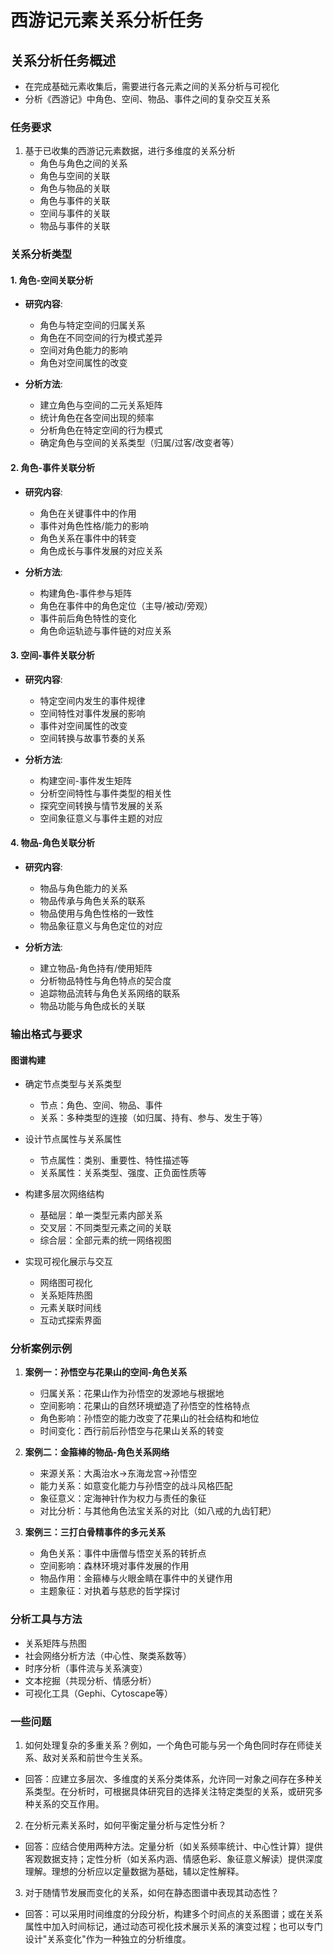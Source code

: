 # 西游记元素关系分析任务

## 关系分析任务概述
- 在完成基础元素收集后，需要进行各元素之间的关系分析与可视化
- 分析《西游记》中角色、空间、物品、事件之间的复杂交互关系

### 任务要求
1. 基于已收集的西游记元素数据，进行多维度的关系分析
   - 角色与角色之间的关系
   - 角色与空间的关联
   - 角色与物品的关联
   - 角色与事件的关联
   - 空间与事件的关联
   - 物品与事件的关联

### 关系分析类型

#### 1. 角色-空间关联分析
- **研究内容**:
  - 角色与特定空间的归属关系
  - 角色在不同空间的行为模式差异
  - 空间对角色能力的影响
  - 角色对空间属性的改变

- **分析方法**:
  - 建立角色与空间的二元关系矩阵
  - 统计角色在各空间出现的频率
  - 分析角色在特定空间的行为模式
  - 确定角色与空间的关系类型（归属/过客/改变者等）

#### 2. 角色-事件关联分析
- **研究内容**:
  - 角色在关键事件中的作用
  - 事件对角色性格/能力的影响
  - 角色关系在事件中的转变
  - 角色成长与事件发展的对应关系

- **分析方法**:
  - 构建角色-事件参与矩阵
  - 角色在事件中的角色定位（主导/被动/旁观）
  - 事件前后角色特性的变化
  - 角色命运轨迹与事件链的对应关系

#### 3. 空间-事件关联分析
- **研究内容**:
  - 特定空间内发生的事件规律
  - 空间特性对事件发展的影响
  - 事件对空间属性的改变
  - 空间转换与故事节奏的关系

- **分析方法**:
  - 构建空间-事件发生矩阵
  - 分析空间特性与事件类型的相关性
  - 探究空间转换与情节发展的关系
  - 空间象征意义与事件主题的对应

#### 4. 物品-角色关联分析
- **研究内容**:
  - 物品与角色能力的关系
  - 物品传承与角色关系的联系
  - 物品使用与角色性格的一致性
  - 物品象征意义与角色定位的对应

- **分析方法**:
  - 建立物品-角色持有/使用矩阵
  - 分析物品特性与角色特点的契合度
  - 追踪物品流转与角色关系网络的联系
  - 物品功能与角色成长的关联

### 输出格式与要求

#### 图谱构建
- 确定节点类型与关系类型
  - 节点：角色、空间、物品、事件
  - 关系：多种类型的连接（如归属、持有、参与、发生于等）

- 设计节点属性与关系属性
  - 节点属性：类别、重要性、特性描述等
  - 关系属性：关系类型、强度、正负面性质等

- 构建多层次网络结构
  - 基础层：单一类型元素内部关系
  - 交叉层：不同类型元素之间的关联
  - 综合层：全部元素的统一网络视图

- 实现可视化展示与交互
  - 网络图可视化
  - 关系矩阵热图
  - 元素关联时间线
  - 互动式探索界面

### 分析案例示例

1. **案例一：孙悟空与花果山的空间-角色关系**
   - 归属关系：花果山作为孙悟空的发源地与根据地
   - 空间影响：花果山的自然环境塑造了孙悟空的性格特点
   - 角色影响：孙悟空的能力改变了花果山的社会结构和地位
   - 时间变化：西行前后孙悟空与花果山关系的转变

2. **案例二：金箍棒的物品-角色关系网络**
   - 来源关系：大禹治水→东海龙宫→孙悟空
   - 能力关系：如意变化能力与孙悟空的战斗风格匹配
   - 象征意义：定海神针作为权力与责任的象征
   - 对比分析：与其他角色法宝关系的对比（如八戒的九齿钉耙）

3. **案例三：三打白骨精事件的多元关系**
   - 角色关系：事件中唐僧与悟空关系的转折点
   - 空间影响：森林环境对事件发展的作用
   - 物品作用：金箍棒与火眼金睛在事件中的关键作用
   - 主题象征：对执着与慈悲的哲学探讨

### 分析工具与方法
- 关系矩阵与热图
- 社会网络分析方法（中心性、聚类系数等）
- 时序分析（事件流与关系演变）
- 文本挖掘（共现分析、情感分析）
- 可视化工具（Gephi、Cytoscape等）

### 一些问题

1. 如何处理复杂的多重关系？例如，一个角色可能与另一个角色同时存在师徒关系、敌对关系和前世今生关系。
- 回答：应建立多层次、多维度的关系分类体系，允许同一对象之间存在多种关系类型。在分析时，可根据具体研究目的选择关注特定类型的关系，或研究多种关系的交互作用。

2. 在分析元素关系时，如何平衡定量分析与定性分析？
- 回答：应结合使用两种方法。定量分析（如关系频率统计、中心性计算）提供客观数据支持；定性分析（如关系内涵、情感色彩、象征意义解读）提供深度理解。理想的分析应以定量数据为基础，辅以定性解释。

3. 对于随情节发展而变化的关系，如何在静态图谱中表现其动态性？
- 回答：可以采用时间维度的分段分析，构建多个时间点的关系图谱；或在关系属性中加入时间标记，通过动态可视化技术展示关系的演变过程；也可以专门设计"关系变化"作为一种独立的分析维度。 